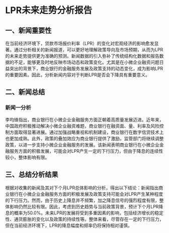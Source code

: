 # LPR未来走势分析报告

## 一、新闻重要性
在当前经济环境下，贷款市场报价利率（LPR）的变化对宏观经济的影响愈发显著。通过分析相关的新闻报道，可以更好地理解政策导向及市场预期，从而为LPR的未来走势提供更为准确的预测。新闻数据的引入弥补了传统结构化数据和报告数据的不足，能够更及时地反映市场动态和政策变化。尤其是在小微企业融资问题日益突出的背景下，商业银行的金融服务发展及政策支持的动态变化，成为影响LPR的重要因素。因此，分析新闻内容对于判断LPR是否会下降具有重要意义。

## 二、新闻总结
### 新闻一分析
李均锋指出，商业银行在小微企业金融服务方面正朝着高质量发展迈进。近年来，中国政府积极推动解决小微企业融资难题，商业银行在融资面、量、利率及风险控制方面取得显著进展。通过加强战略重视和机制建设，商业银行在数字信贷技术上也更加成熟。此外，政策的叠加效应为商业银行提供了激励，监管部门将继续调整政策，以进一步支持小微企业金融服务的发展。该新闻表明商业银行在小微企业金融服务方面的积极发展，可能会对LPR产生一定的下行压力，但由于降息的连续性较小，整体影响有限。

## 三、总结分析结果
根据对收集的新闻及其对下个月LPR总体影响的分析，得出以下结论：新闻指出商业银行在小微企业金融服务方面的积极发展及政策支持可能会对LPR产生某种程度的下行压力。然而，由于历史上降息并不频繁，加之降息信号的强烈程度有限，整体影响仍然比较有限。因此，考虑到历史趋势与当前政策背景，预计下个月LPR降息的概率为50.0%。未来LPR的发展将受到多重因素的影响，包括经济增长的稳定性、通货膨胀的变化以及政策的持续性等。整体来看，尽管存在一定的下行压力，但在当前经济环境下，LPR的降息幅度和频率仍将保持相对谨慎。